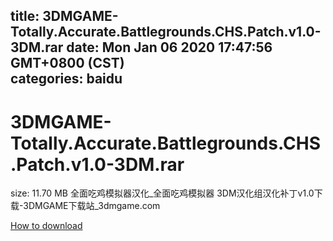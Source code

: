 
title: 3DMGAME-Totally.Accurate.Battlegrounds.CHS.Patch.v1.0-3DM.rar
date: Mon Jan 06 2020 17:47:56 GMT+0800 (CST)    
categories: baidu
---

# 3DMGAME-Totally.Accurate.Battlegrounds.CHS.Patch.v1.0-3DM.rar
size: 11.70 MB
 全面吃鸡模拟器汉化_全面吃鸡模拟器 3DM汉化组汉化补丁v1.0下载-3DMGAME下载站_3dmgame.com
 

[How to download](https://bpcam.bemobtrk.com/go/2ceec3aa-1ca2-46d6-b9ff-aaa5c184517c?jno=1197)